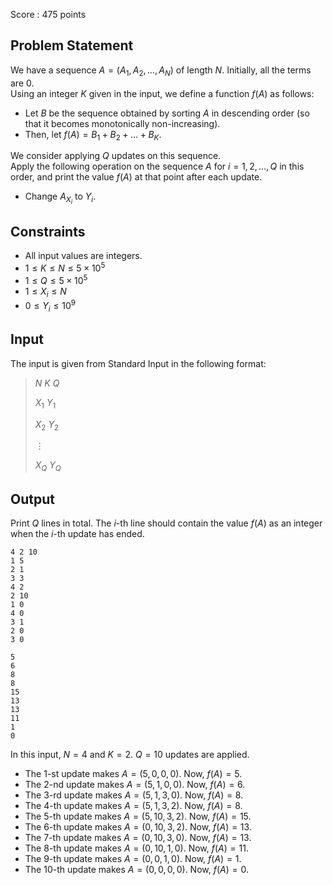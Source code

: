 Score : $475$ points

## Problem Statement

We have a sequence $A=(A_1,A_2,\dots,A_N)$ of length $N$.  Initially, all the terms are $0$.<br>
Using an integer $K$ given in the input, we define a function $f(A)$ as follows:

- Let $B$ be the sequence obtained by sorting $A$ in descending order (so that it becomes monotonically non-increasing).
- Then, let $f(A)=B_1 + B_2 + \dots + B_K$.

We consider applying $Q$ updates on this sequence.<br>
Apply the following operation on the sequence $A$ for $i=1,2,\dots,Q$ in this order, and print the value $f(A)$ at that point after each update.  

- Change $A_{X_i}$ to $Y_i$.

## Constraints

- All input values are integers.
- $1 \le K \le N \le 5 \times 10^5$
- $1 \le Q \le 5 \times 10^5$
- $1 \le X_i \le N$
- $0 \le Y_i \le 10^9$

## Input

The input is given from Standard Input in the following format:

> $N$ $K$ $Q$
> 
> $X_1$ $Y_1$
> 
> $X_2$ $Y_2$
> 
> $\vdots$
> 
> $X_Q$ $Y_Q$

## Output

Print $Q$ lines in total.  The $i$-th line should contain the value $f(A)$ as an integer when the $i$-th update has ended.

```input1
4 2 10
1 5
2 1
3 3
4 2
2 10
1 0
4 0
3 1
2 0
3 0
```

```output1
5
6
8
8
15
13
13
11
1
0
```

In this input, $N=4$ and $K=2$.  $Q=10$ updates are applied.

- The $1$-st update makes $A=(5, 0,0,0)$.  Now, $f(A)=5$.
- The $2$-nd update makes $A=(5, 1,0,0)$.  Now, $f(A)=6$.
- The $3$-rd update makes $A=(5, 1,3,0)$.  Now, $f(A)=8$.
- The $4$-th update makes $A=(5, 1,3,2)$.  Now, $f(A)=8$.
- The $5$-th update makes $A=(5,10,3,2)$.  Now, $f(A)=15$.
- The $6$-th update makes $A=(0,10,3,2)$.  Now, $f(A)=13$.
- The $7$-th update makes $A=(0,10,3,0)$.  Now, $f(A)=13$.
- The $8$-th update makes $A=(0,10,1,0)$.  Now, $f(A)=11$.
- The $9$-th update makes $A=(0, 0,1,0)$.  Now, $f(A)=1$.
- The $10$-th update makes $A=(0, 0,0,0)$.  Now, $f(A)=0$.